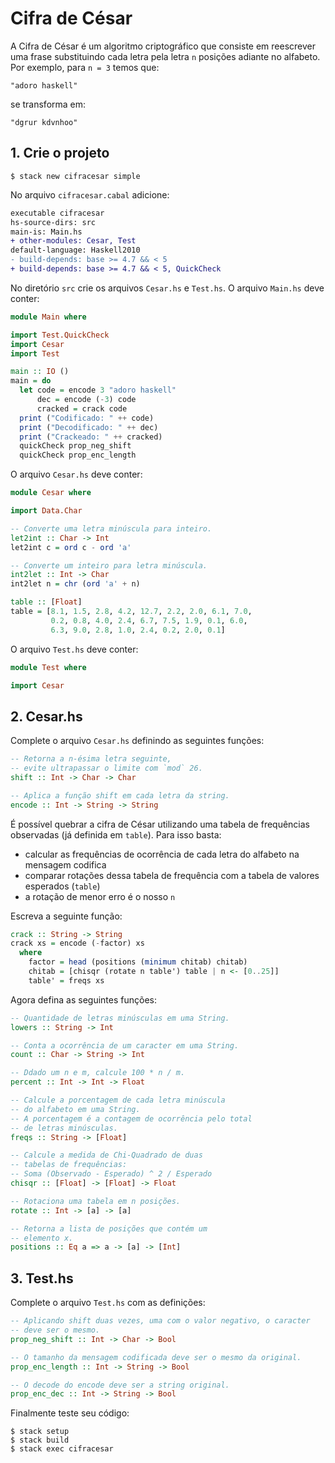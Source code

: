 # Cifra de César

A Cifra de César é um algoritmo criptográfico que consiste em reescrever
uma frase substituindo cada letra pela letra `n` posições adiante no alfabeto.
Por exemplo, para `n = 3` temos que:

```
"adoro haskell"
```

se transforma em:

```
"dgrur kdvnhoo"
```

## 1. Crie o projeto

```console
$ stack new cifracesar simple
```

No arquivo `cifracesar.cabal` adicione:

```diff
executable cifracesar
hs-source-dirs: src
main-is: Main.hs
+ other-modules: Cesar, Test
default-language: Haskell2010
- build-depends: base >= 4.7 && < 5
+ build-depends: base >= 4.7 && < 5, QuickCheck
```

No diretório `src` crie os arquivos `Cesar.hs` e `Test.hs`.
O arquivo `Main.hs` deve conter:

```hs
module Main where

import Test.QuickCheck
import Cesar
import Test

main :: IO ()
main = do
  let code = encode 3 "adoro haskell"
      dec = encode (-3) code
      cracked = crack code
  print ("Codificado: " ++ code)
  print ("Decodificado: " ++ dec)
  print ("Crackeado: " ++ cracked)
  quickCheck prop_neg_shift
  quickCheck prop_enc_length
```

O arquivo `Cesar.hs` deve conter:

```hs
module Cesar where

import Data.Char

-- Converte uma letra minúscula para inteiro.
let2int :: Char -> Int
let2int c = ord c - ord 'a'

-- Converte um inteiro para letra minúscula.
int2let :: Int -> Char
int2let n = chr (ord 'a' + n)

table :: [Float]
table = [8.1, 1.5, 2.8, 4.2, 12.7, 2.2, 2.0, 6.1, 7.0,
         0.2, 0.8, 4.0, 2.4, 6.7, 7.5, 1.9, 0.1, 6.0,
         6.3, 9.0, 2.8, 1.0, 2.4, 0.2, 2.0, 0.1]
```

O arquivo `Test.hs` deve conter:

```hs
module Test where

import Cesar
```

## 2. Cesar.hs

Complete o arquivo `Cesar.hs` definindo as seguintes funções:

```hs
-- Retorna a n-ésima letra seguinte,
-- evite ultrapassar o limite com `mod` 26.
shift :: Int -> Char -> Char

-- Aplica a função shift em cada letra da string.
encode :: Int -> String -> String
```

É possível quebrar a cifra de César utilizando uma tabela de frequências
observadas (já definida em `table`). Para isso basta:

- calcular as frequências de ocorrência de cada letra do alfabeto na
  mensagem codifica
- comparar rotações dessa tabela de frequência com a tabela de valores
  esperados (`table`)
- a rotação de menor erro é o nosso `n`

Escreva a seguinte função:

```hs
crack :: String -> String
crack xs = encode (-factor) xs
  where
    factor = head (positions (minimum chitab) chitab)
    chitab = [chisqr (rotate n table') table | n <- [0..25]]
    table' = freqs xs
```

Agora defina as seguintes funções:

```hs
-- Quantidade de letras minúsculas em uma String.
lowers :: String -> Int

-- Conta a ocorrência de um caracter em uma String.
count :: Char -> String -> Int

-- Ddado um n e m, calcule 100 * n / m.
percent :: Int -> Int -> Float

-- Calcule a porcentagem de cada letra minúscula
-- do alfabeto em uma String.
-- A porcentagem é a contagem de ocorrência pelo total
-- de letras minúsculas.
freqs :: String -> [Float]

-- Calcule a medida de Chi-Quadrado de duas
-- tabelas de frequências:
-- Soma (Observado - Esperado) ^ 2 / Esperado
chisqr :: [Float] -> [Float] -> Float

-- Rotaciona uma tabela em n posições.
rotate :: Int -> [a] -> [a]

-- Retorna a lista de posições que contém um
-- elemento x.
positions :: Eq a => a -> [a] -> [Int]
```

## 3. Test.hs

Complete o arquivo `Test.hs` com as definições:

```hs
-- Aplicando shift duas vezes, uma com o valor negativo, o caracter
-- deve ser o mesmo.
prop_neg_shift :: Int -> Char -> Bool

-- O tamanho da mensagem codificada deve ser o mesmo da original.
prop_enc_length :: Int -> String -> Bool

-- O decode do encode deve ser a string original.
prop_enc_dec :: Int -> String -> Bool
```

Finalmente teste seu código:

```console
$ stack setup
$ stack build
$ stack exec cifracesar
```
